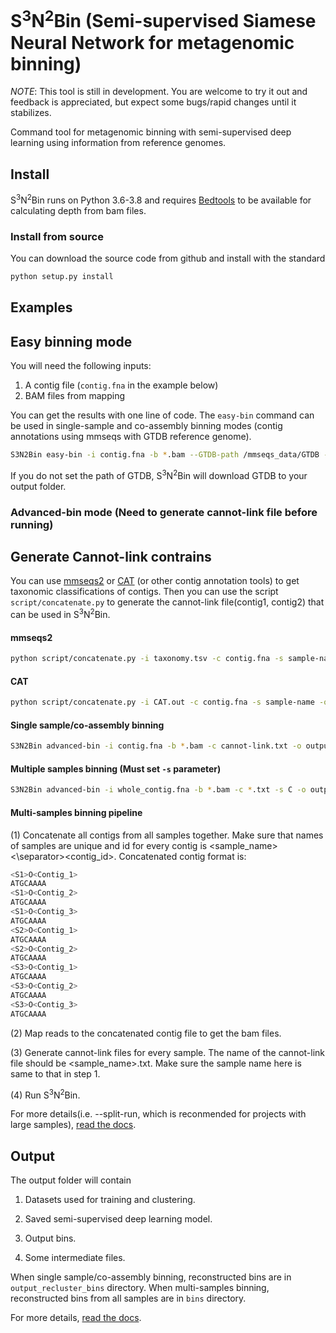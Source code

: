# S<sup>3</sup>N<sup>2</sup>Bin (Semi-supervised Siamese Neural Network for metagenomic binning)

_NOTE_: This tool is still in development. You are welcome to try it out and
feedback is appreciated, but expect some bugs/rapid changes until it
stabilizes.

Command tool for metagenomic binning with semi-supervised deep learning using
information from reference genomes.

## Install

S<sup>3</sup>N<sup>2</sup>Bin runs on Python 3.6-3.8 and requires
[Bedtools](https://github.com/arq5x/bedtools2) to be available for calculating
depth from bam files.

### Install from source

You can download the source code from github and install with the standard

```bash
python setup.py install
```

## Examples

## Easy binning mode

You will need the following inputs:

1. A contig file (`contig.fna` in the example below)
2. BAM files from mapping


You can get the results with one line of code. The `easy-bin` command can be used in
single-sample and co-assembly binning modes (contig annotations using mmseqs
with GTDB reference genome).

```bash
S3N2Bin easy-bin -i contig.fna -b *.bam --GTDB-path /mmseqs_data/GTDB -o output
```

If you do not set the path of GTDB, S<sup>3</sup>N<sup>2</sup>Bin will download
GTDB  to your output folder.

### Advanced-bin mode (Need to generate cannot-link file before running)

## Generate Cannot-link contrains

You can use [mmseqs2](https://github.com/soedinglab/MMseqs2) or
[CAT](https://github.com/dutilh/CAT) (or other contig annotation tools) to get
taxonomic classifications of contigs. Then you can use the script
`script/concatenate.py` to generate the cannot-link file(contig1, contig2) that
can be used in S<sup>3</sup>N<sup>2</sup>Bin.

#### mmseqs2

```bash
python script/concatenate.py -i taxonomy.tsv -c contig.fna -s sample-name -o output --mmseqs
```

#### CAT

```bash
python script/concatenate.py -i CAT.out -c contig.fna -s sample-name -o output --CAT
```


#### Single sample/co-assembly binning

```bash
S3N2Bin advanced-bin -i contig.fna -b *.bam -c cannot-link.txt -o output 
```

#### Multiple samples binning (Must set `-s` parameter)

```bash
S3N2Bin advanced-bin -i whole_contig.fna -b *.bam -c *.txt -s C -o output
```

#### Multi-samples binning pipeline

(1) Concatenate all contigs from all samples together. Make sure that names of samples are unique and id for every contig is <sample_name><\separator><contig_id>. Concatenated contig format is:

```bash
<S1>O<Contig_1>
ATGCAAAA
<S1>O<Contig_2>
ATGCAAAA
<S1>O<Contig_3>
ATGCAAAA
<S2>O<Contig_1>
ATGCAAAA
<S2>O<Contig_2>
ATGCAAAA
<S3>O<Contig_1>
ATGCAAAA
<S3>O<Contig_2>
ATGCAAAA
<S3>O<Contig_3>
ATGCAAAA
```

(2) Map reads to the concatenated contig file to get the bam files.

(3) Generate cannot-link files for every sample. The name of the cannot-link file should be <sample_name>.txt. Make sure the sample name here is same to that in step 1.

(4) Run S<sup>3</sup>N<sup>2</sup>Bin.

For more details(i.e. --split-run, which is reconmended for projects with large samples), [read the docs](https://s3n2bin.readthedocs.io/en/latest/usage/). 

## Output

The output folder will contain

1. Datasets used for training and clustering.

2. Saved semi-supervised deep learning model.

3. Output bins.

4. Some intermediate files.

When single sample/co-assembly binning, reconstructed bins are in `output_recluster_bins` directory. When multi-samples binning, reconstructed bins from all samples are in `bins` directory. 

For more details, [read the docs](https://s3n2bin.readthedocs.io/en/latest/output/). 

